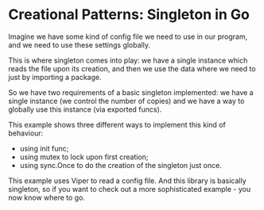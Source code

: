 # Creational Patterns: Singleton in Go

Imagine we have some kind of config file we need to use in our program, and we need to use these settings globally.

This is where singleton comes into play: we have a single instance which reads the file upon its creation, and then we use the data where we need to just by importing a package.

So we have two requirements of a basic singleton implemented: we have a single instance (we control the number of copies) and we have a way to globally use this instance (via exported funcs).

This example shows three different ways to implement this kind of behaviour: 

- using init func;
- using mutex to lock upon first creation;
- using sync.Once to do the creation of the singleton just once.

This example uses Viper to read a config file. And this library is basically singleton, so if you want to check out a more sophisticated example - you now know where to go.